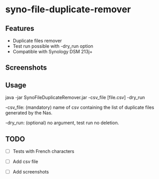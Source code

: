 # syno-file-duplicate-remover

Features 
-----------------------------
- Duplicate files remover
- Test run possible with -dry_run option
- Compatible with Synology DSM 213j+

Screenshots
----------------------------

Usage
----------------------------
java -jar SynoFileDuplicateRemover.jar -csv_file [file.csv] -dry_run

-csv_file: (mandatory) name of csv containing the list of duplicate files generated by the Nas.

-dry_run: (optional) no argument, test run no deletion.

TODO
----------------------------
- [ ] Tests with French characters
- [ ] Add csv file
- [ ] Add screenshots

